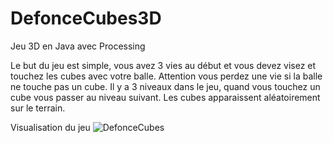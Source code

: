 # DefonceCubes3D
Jeu 3D en Java avec Processing

Le but du jeu est simple, vous avez 3 vies au début et vous devez visez et touchez les cubes avec votre balle. 
Attention vous perdez une vie si la balle ne touche pas un cube.
Il y a 3 niveaux dans le jeu, quand vous touchez un cube vous passer au niveau suivant.
Les cubes apparaissent aléatoirement sur le terrain.



Visualisation du jeu
![DefonceCubes](https://user-images.githubusercontent.com/59340020/99098233-02339d00-25d9-11eb-8d49-aebeb44a79b3.PNG)
